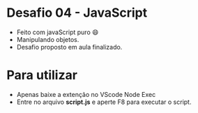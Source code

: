 # Desafio 04 - JavaScript
- Feito com javaScript puro :smile:
- Manipulando objetos.
- Desafio proposto em aula finalizado.

# Para utilizar
- Apenas baixe a extenção no VScode Node Exec
- Entre no arquivo <b>script.js</b> e aperte F8 para executar o script.